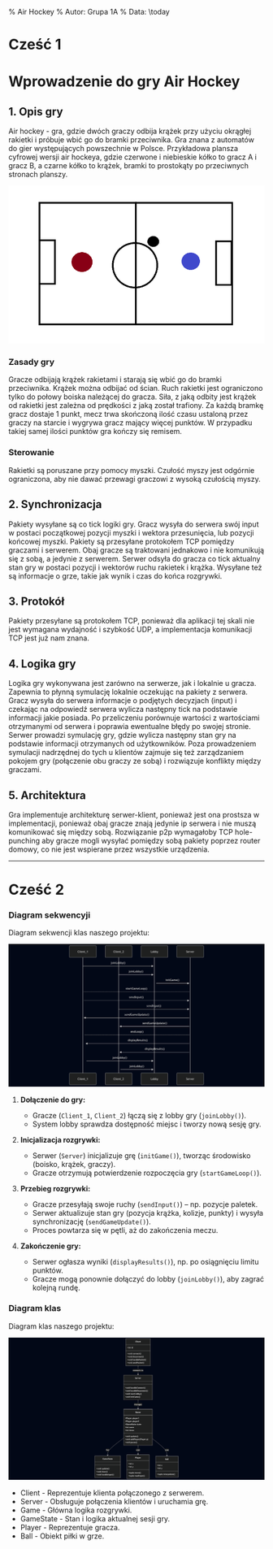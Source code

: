 % Air Hockey
% Autor: Grupa 1A
% Data: \today

# Cześć 1
# Wprowadzenie do gry Air Hockey

## 1. Opis gry

Air hockey - gra, gdzie dwóch graczy odbija krążek przy użyciu okrągłej rakietki i
próbuje wbić go do bramki przeciwnika. Gra znana z automatów do gier występujących
powszechnie w Polsce.
Przykładowa plansza cyfrowej wersji air hockeya, gdzie czerwone i niebieskie kółko to gracz
A i gracz B, a czarne kółko to krążek, bramki to prostokąty po przeciwnych stronach planszy.

![Air Hockey](hockey.png)

### Zasady gry

Gracze odbijają krążek rakietami i starają się wbić go do bramki przeciwnika. Krążek
można odbijać od ścian. Ruch rakietki jest ograniczono tylko do połowy boiska
należącej do gracza. Siła, z jaką odbity jest krążek od rakietki jest zależna od
prędkości z jaką został trafiony. Za każdą bramkę gracz dostaje 1 punkt, mecz trwa
skończoną ilość czasu ustaloną przez graczy na starcie i wygrywa gracz mający
więcej punktów. W przypadku takiej samej ilości punktów gra kończy się remisem.

### Sterowanie

Rakietki są poruszane przy pomocy myszki. Czułość myszy jest odgórnie
ograniczona, aby nie dawać przewagi graczowi z wysoką czułością myszy.

## 2. Synchronizacja

Pakiety wysyłane są co tick logiki gry. Gracz wysyła do serwera swój input w postaci
początkowej pozycji myszki i wektora przesunięcia, lub pozycji końcowej myszki.
Pakiety są przesyłane protokołem TCP pomiędzy graczami i serwerem. Obaj gracze
są traktowani jednakowo i nie komunikują się z sobą, a jedynie z serwerem. Serwer
odsyła do gracza co tick aktualny stan gry w postaci pozycji i wektorów ruchu
rakietek i krążka. Wysyłane też są informacje o grze, takie jak wynik i czas do końca
rozgrywki.

## 3. Protokół

Pakiety przesyłane są protokołem TCP, ponieważ dla aplikacji tej skali nie
jest wymagana wydajność i szybkość UDP, a implementacja komunikacji TCP jest już
nam znana.

## 4. Logika gry

Logika gry wykonywana jest zarówno na serwerze, jak i lokalnie u gracza. Zapewnia
to płynną symulację lokalnie oczekując na pakiety z serwera. Gracz wysyła do
serwera informacje o podjętych decyzjach (input) i czekając na odpowiedź serwera
wylicza następny tick na podstawie informacji jakie posiada. Po przeliczeniu
porównuje wartości z wartościami otrzymanymi od serwera i poprawia ewentualne
błędy po swojej stronie. Serwer prowadzi symulację gry, gdzie wylicza następny stan
gry na podstawie informacji otrzymanych od użytkowników. Poza prowadzeniem
symulacji nadrzędnej do tych u klientów zajmuje się też zarządzaniem pokojem gry
(połączenie obu graczy ze sobą) i rozwiązuje konflikty między graczami.

## 5. Architektura

Gra implementuje architekturę serwer-klient, ponieważ jest ona prostsza w
implementacji, ponieważ obaj gracze znają jedynie ip serwera i nie muszą
komunikować się między sobą. Rozwiązanie p2p wymagałoby TCP hole-punching
aby gracze mogli wysyłać pomiędzy sobą pakiety poprzez router domowy, co nie jest
wspierane przez wszystkie urządzenia.

---
# Cześć 2
### **Diagram sekwencyji**

Diagram sekwencji klas naszego projektu:

![diagram sekwencyjny](diagram2.png)

1. **Dołączenie do gry:**
   - Gracze (`Client_1`, `Client_2`) łączą się z lobby gry (`joinLobby()`).
   - System lobby sprawdza dostępność miejsc i tworzy nową sesję gry.

2. **Inicjalizacja rozgrywki:**
   - Serwer (`Server`) inicjalizuje grę (`initGame()`), tworząc środowisko (boisko, krążek, graczy).
   - Gracze otrzymują potwierdzenie rozpoczęcia gry (`startGameLoop()`).

3. **Przebieg rozgrywki:**
   - Gracze przesyłają swoje ruchy (`sendInput()`) – np. pozycje paletek.
   - Serwer aktualizuje stan gry (pozycja krążka, kolizje, punkty) i wysyła synchronizację (`sendGameUpdate()`).
   - Proces powtarza się w pętli, aż do zakończenia meczu.

4. **Zakończenie gry:**
   - Serwer ogłasza wyniki (`displayResults()`), np. po osiągnięciu limitu punktów.
   - Gracze mogą ponownie dołączyć do lobby (`joinLobby()`), aby zagrać kolejną rundę.

### **Diagram klas**

Diagram klas naszego projektu:

![diagram klas](diagram1.png)


- Client -  Reprezentuje klienta połączonego z serwerem.
- Server - Obsługuje połączenia klientów i uruchamia grę.
- Game -  Główna logika rozgrywki.
- GameState - Stan i logika aktualnej sesji gry.
- Player -  Reprezentuje gracza.
- Ball - Obiekt piłki w grze.
